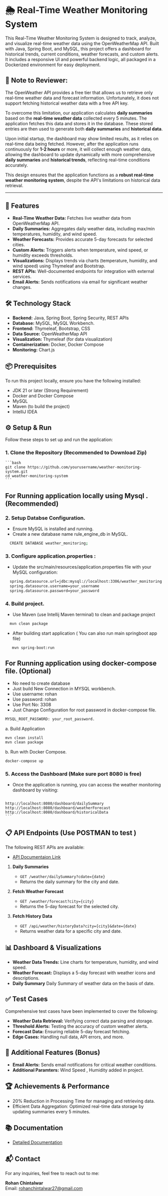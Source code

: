 # 🌦️ Real-Time Weather Monitoring System

This Real-Time Weather Monitoring System is designed to track, analyze, and visualize real-time weather data using the OpenWeatherMap API. Built with Java, Spring Boot, and MySQL, this project offers a dashboard for historical trends, current conditions, weather forecasts, and custom alerts. It includes a responsive UI and powerful backend logic, all packaged in a Dockerized environment for easy deployment.

## 📝 Note to Reviewer:

The OpenWeather API provides a free tier that allows us to retrieve only real-time weather data and forecast information. Unfortunately, it does not support fetching historical weather data with a free API key.

To overcome this limitation, our application calculates **daily summaries** based on the **real-time weather data** collected every 5 minutes. The application fetches this data and stores it in the database. These stored entries are then used to generate both **daily summaries** and **historical data**.

Upon initial startup, the dashboard may show limited results, as it relies on real-time data being fetched. However, after the application runs continuously for **1-2 hours** or more, it will collect enough weather data, allowing the dashboard to update dynamically with more comprehensive **daily summaries** and **historical trends**, reflecting real-time conditions accurately.

This design ensures that the application functions as a **robust real-time weather monitoring system**, despite the API's limitations on historical data retrieval.

---

## 🚀 Features
- **Real-Time Weather Data:** Fetches live weather data from OpenWeatherMap API.
- **Daily Summaries:** Aggregates daily weather data, including max/min temperatures, humidity, and wind speed.
- **Weather Forecasts:** Provides accurate 5-day forecasts for selected cities.
- **Custom Alerts:** Triggers alerts when temperature, wind speed, or humidity exceeds thresholds.
- **Visualizations:** Displays trends via charts (temperature, humidity, and wind speed) using Thymeleaf and Bootstrap.
- **REST APIs:** Well-documented endpoints for integration with external services.
- **Email Alerts:** Sends notifications via email for significant weather changes.

## 🛠️ Technology Stack
- **Backend:** Java, Spring Boot, Spring Security, REST APIs
- **Database:** MySQL, MySQL Workbench.
- **Frontend:** Thymeleaf, Bootstrap, CSS
- **Data Source:** OpenWeatherMap API
- **Visualization:**  Thymeleaf (for data visualization)
- **Containerization:** Docker, Docker Compose
- **Monitoring:** Chart.js

## 📦 Prerequisites
To run this project locally, ensure you have the following installed:
- JDK 21 or later (Strong Requirement)
- Docker and Docker Compose
- MySQL 
- Maven (to build the project)
- IntelliJ IDEA

## ⚙️ Setup & Run
Follow these steps to set up and run the application:

### 1. Clone the Repository (Recommended to Download Zip)
    ```bash
    git clone https://github.com/yourusername/weather-monitoring-system.git
    cd weather-monitoring-system
    ```

## For Running application locally using Mysql .(Recommended)
   
### 2. Setup Databse Configuration.
  - Ensure MySQL is installed and running.
  - Create a new database name rule_engine_db in MySQL.
  ```bash
    CREATE DATABASE weather_monitoring;
  ```
 ### 3. Configure application.properties :
   - Update the src/main/resources/application.properties file with your MySQL configuration:
   ```bash
     spring.datasource.url=jdbc:mysql://localhost:3306/weather_monitoring
     spring.datasource.username=your_username
     spring.datasource.password=your_password
   ```
### 4. Build project. 
  - Use Maven (use Intellij Maven terminal) to clean and package project
  ```bash
    mvn clean package
```
  - After building start application ( You can also run main springboot app file)
```bash
   mvn spring-boot:run
```

## For Running application using docker-compose file. (Optional)
- No need to create database 
- Just build  New Connection in MYSQL workbench. 
- Use username: rohan
- Use password: rohan
- Use Port No: 3308 
- Just Change Configuration for root password in docker-compose file.
```bash
MYSQL_ROOT_PASSWORD: your_root_password.
```
 a. Build Application
```bash
mvn clean install
mvn clean package
```
b. Run with Docker Compose.
```bash
docker-compose up
```

### 5. Access the Dashboard (Make sure port 8080 is free)
   - Once the application is running, you can access the weather monitoring dashboard by visiting:
     ```bash
    http://localhost:8080/dashboard/dailySummary
    http://localhost:8080/dashboard/weatherForecast
    http://localhost:8080/dashboard/historicalData
    ```

## 📋 API Endpoints (Use POSTMAN to test )
The following REST APIs are available:
- [API Documentaion Link](Link)
  
1. **Daily Summaries**
   - `GET /weather/dailySummary?cdate={date}`
   - Returns the daily summary for the city and date.

2. **Fetch Weather Forecast**
   - `GET /weather/forecast?city={city}`
   - Returns the 5-day forecast for the selected city.

3. **Fetch History Data**
   - `GET /api/weather/historyData?city={city}&date={date}`
   - Returns weather data for a specific city and date. 


## 📊 Dashboard & Visualizations
- **Weather Data Trends:** Line charts for temperature, humidity, and wind speed.
- **Weather Forecast:** Displays a 5-day forecast with weather icons and descriptions.
- **Daily Summary** Daily Summary of weather data on the basis of date.

## ✅ Test Cases
Comprehensive test cases have been implemented to cover the following:
- **Weather Data Retrieval:** Verifying correct data parsing and storage.
- **Threshold Alerts:** Testing the accuracy of custom weather alerts.
- **Forecast Data:** Ensuring reliable 5-day forecast fetching.
- **Edge Cases:** Handling null data, API errors, and more.

## 🚀 Additional Features (Bonus)
- **Email Alerts:** Sends email notifications for critical weather conditions.
- **Additional Paramters:** Wind Speed , Humidity added in project.

## 🏆 Achievements & Performance
- 20% Reduction in Processing Time for managing and retrieving data.
- Efficient Data Aggregation: Optimized real-time data storage by updating summaries every 5 minutes.

## 📚 Documentation
- [Detailed Documentation]()


## 📬 Contact
For any inquiries, feel free to reach out to me:

**Rohan Chintalwar**  
Email: [rohanchintalwar27@gmail.com](mailto:rohanchintalwar27@gmail.com)
